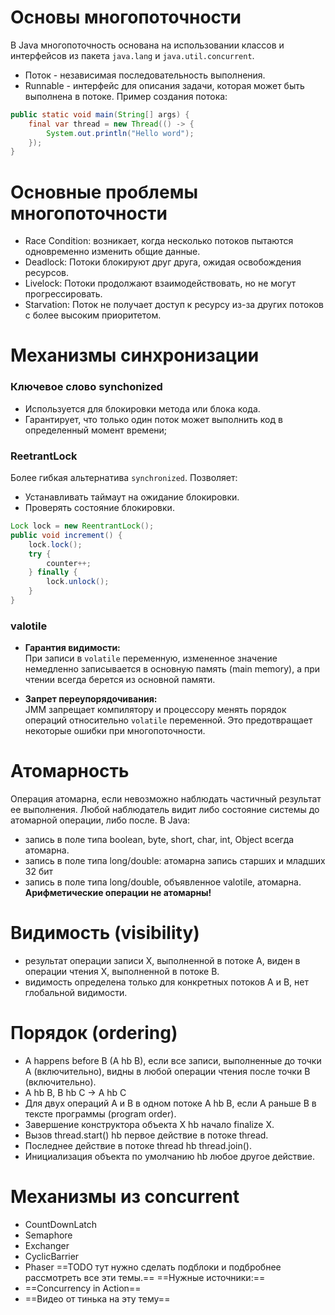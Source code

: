 # Основы многопоточности
В Java многопоточность основана на использовании классов и интерфейсов из пакета `java.lang` и `java.util.concurrent`.
- Поток - независимая последовательность выполнения.
- Runnable - интерфейс для описания задачи, которая может быть выполнена в потоке.
Пример создания потока:
```java
public static void main(String[] args) {
	final var thread = new Thread(() -> {
		System.out.println("Hello word");
	});
}
```
# Основные проблемы многопоточности
- Race Condition: возникает, когда несколько потоков пытаются одновременно изменить общие данные.
- Deadlock: Потоки блокируют друг друга, ожидая освобождения ресурсов.
- Livelock: Потоки продолжают взаимодействовать, но не могут прогрессировать.
- Starvation: Поток не получает доступ к ресурсу из-за других потоков с более высоким приоритетом.
# Механизмы синхронизации
### Ключевое слово synchonized
- Используется для блокировки метода или блока кода.
- Гарантирует, что только один поток может выполнить код в определенный момент времени;
### ReetrantLock
Более гибкая альтернатива `synchronized`. Позволяет:

- Устанавливать таймаут на ожидание блокировки.
- Проверять состояние блокировки.
```java
Lock lock = new ReentrantLock();
public void increment() {
    lock.lock();
    try {
        counter++;
    } finally {
        lock.unlock();
    }
}
```
### valotile
- **Гарантия видимости:**  
    При записи в `volatile` переменную, измененное значение немедленно записывается в основную память (main memory), а при чтении всегда берется из основной памяти.
    
- **Запрет переупорядочивания:**  
    JMM запрещает компилятору и процессору менять порядок операций относительно `volatile` переменной. Это предотвращает некоторые ошибки при многопоточности.
# Атомарность
Операция атомарна, если невозможно наблюдать частичный результат ее выполнения. Любой наблюдатель видит либо состояние системы до атомарной операции, либо после.
В Java:
- запись в поле типа boolean, byte, short, char, int, Object всегда атомарна.
- запись в поле типа long/double: атомарна запись старших и младших 32 бит
- запись в поле типа long/double, объявленное valotile, атомарна.
**Арифметические операции не атомарны!**
# Видимость (visibility)
- результат операции записи X, выполненной в потоке А, виден в операции чтения X, выполненной в потоке B.
- видимость определена только для конкретных потоков A и B, нет глобальной видимости.
# Порядок (ordering)
- A happens before B (A hb B), если все записи, выполненные до точки  A (включительно), видны в любой операции чтения после точки B (включительно).
- A hb B, B hb C -> A hb C
- Для двух операций A и B в одном потоке A hb B, если A раньше B в тексте программы (program order).
- Завершение конструктора объекта X hb начало finalize X.
- Вызов thread.start() hb первое действие в потоке thread.
- Последнее действие в потоке thread hb thread.join().
- Инициализация объекта по умолчанию hb любое другое действие.
# Механизмы из concurrent
- CountDownLatch
- Semaphore
- Exchanger
- CyclicBarrier
- Phaser
==TODO тут нужно сделать подблоки и подбробнее рассмотреть все эти темы.==
==Нужные источники:==
- ==Concurrency in Action==
- ==Видео от тинька на эту тему==